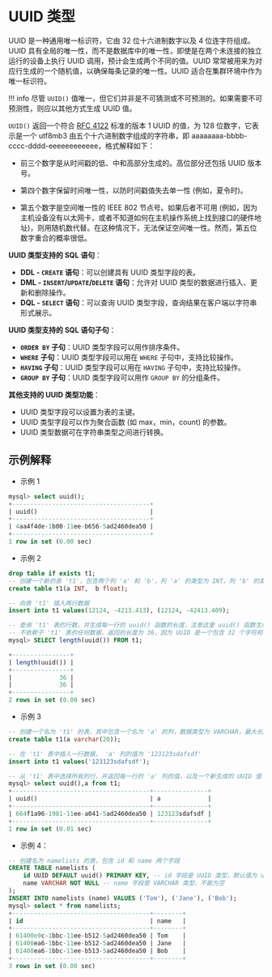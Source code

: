 # UUID 类型

UUID 是一种通用唯一标识符，它由 32 位十六进制数字以及 4 位连字符组成。UUID 具有全局的唯一性，而不是数据库中的唯一性，即使是在两个未连接的独立运行的设备上执行 UUID 调用，预计会生成两个不同的值。UUID 常常被用来为对应行生成的一个随机值，以确保每条记录的唯一性。UUID 适合在集群环境中作为唯一标识符。

!!! info
    尽管 `UUID()` 值唯一，但它们并非是不可猜测或不可预测的。如果需要不可预测性，则应以其他方式生成 UUID 值。

`UUID()` 返回一个符合 [RFC 4122](http://www.ietf.org/rfc/rfc4122.txt) 标准的版本 1 UUID 的值，为 128 位数字，它表示是一个 utf8mb3 由五个十六进制数字组成的字符串，即 aaaaaaaa-bbbb-cccc-dddd-eeeeeeeeeeee，格式解释如下：

- 前三个数字是从时间戳的低、中和高部分生成的。高位部分还包括 UUID 版本号。

- 第四个数字保留时间唯一性，以防时间戳值失去单一性 (例如，夏令时)。

- 第五个数字是空间唯一性的 IEEE 802 节点号。如果后者不可用 (例如，因为主机设备没有以太网卡，或者不知道如何在主机操作系统上找到接口的硬件地址)，则用随机数代替。在这种情况下，无法保证空间唯一性。然而，第五位数字重合的概率很低。

**UUID 类型支持的 SQL 语句**：

- **DDL - `CREATE` 语句**：可以创建具有 UUID 类型字段的表。
- **DML - `INSERT`/`UPDATE`/`DELETE` 语句**：允许对 UUID 类型的数据进行插入、更新和删除操作。
- **DQL - `SELECT` 语句**：可以查询 UUID 类型字段，查询结果在客户端以字符串形式展示。

**UUID 类型支持的 SQL 语句子句**：

- **`ORDER BY` 子句**：UUID 类型字段可以用作排序条件。
- **`WHERE` 子句**：UUID 类型字段可以用在 `WHERE` 子句中，支持比较操作。
- **`HAVING` 子句**：UUID 类型字段可以用在 `HAVING` 子句中，支持比较操作。
- **`GROUP BY` 子句**：UUID 类型字段可以用作 `GROUP BY` 的分组条件。

**其他支持的 UUID 类型功能**：

- UUID 类型字段可以设置为表的主键。
- UUID 类型字段可以作为聚合函数 (如 max，min，count) 的参数。
- UUID 类型数据可在字符串类型之间进行转换。

## 示例解释

- 示例 1

```sql
mysql> select uuid();
+--------------------------------------+
| uuid()                               |
+--------------------------------------+
| 4aa4f4de-1b00-11ee-b656-5ad2460dea50 |
+--------------------------------------+
1 row in set (0.00 sec)
```

- 示例 2

```sql
drop table if exists t1;
-- 创建一个新的表 't1'，包含两个列 'a' 和 'b'，列 'a' 的类型为 INT，列 'b' 的类型为 float
create table t1(a INT,  b float);

-- 向表 't1' 插入两行数据
insert into t1 values(12124, -4213.413), (12124, -42413.409);

-- 查询 't1' 表的行数，并生成每一行的 uuid() 函数的长度，注意这里 uuid() 函数生成的是一个新的 UUID，
-- 不依赖于 't1' 表的任何数据，返回的长度为 36，因为 UUID 是一个包含 32 个字符和 4 个短划线的 36 个字符的字符串
mysql> SELECT length(uuid()) FROM t1;

+----------------+
| length(uuid()) |
+----------------+
|             36 |
|             36 |
+----------------+
2 rows in set (0.00 sec)
```

- 示例 3

```sql
-- 创建一个名为 't1' 的表，其中包含一个名为 'a' 的列，数据类型为 VARCHAR，最大长度为 20
create table t1(a varchar(20));

-- 在 't1' 表中插入一行数据， 'a' 列的值为 '123123sdafsdf'
insert into t1 values('123123sdafsdf');

-- 从 't1' 表中选择所有的行，并返回每一行的 'a' 列的值，以及一个新生成的 UUID 值
mysql> select uuid(),a from t1;
+--------------------------------------+---------------+
| uuid()                               | a             |
+--------------------------------------+---------------+
| 664f1a96-1981-11ee-a041-5ad2460dea50 | 123123sdafsdf |
+--------------------------------------+---------------+
1 row in set (0.01 sec)
```

- 示例 4：

```sql
-- 创建名为 namelists 的表，包含 id 和 name 两个字段
CREATE TABLE namelists (
    id UUID DEFAULT uuid() PRIMARY KEY, -- id 字段是 UUID 类型，默认值为 uuid() 函数生成的 UUID 值，作为主键
    name VARCHAR NOT NULL -- name 字段是 VARCHAR 类型，不能为空
);
INSERT INTO namelists (name) VALUES ('Tom'), ('Jane'), ('Bob');
mysql> select * from namelists;
+--------------------------------------+--------+
| id                                   | name   |
+--------------------------------------+--------+
| 61400e9c-1bbc-11ee-b512-5ad2460dea50 | Tom    |
| 61400ea6-1bbc-11ee-b512-5ad2460dea50 | Jane   |
| 61400ea6-1bbc-11ee-b513-5ad2460dea50 | Bob    |
+--------------------------------------+--------+
3 rows in set (0.00 sec)
```
